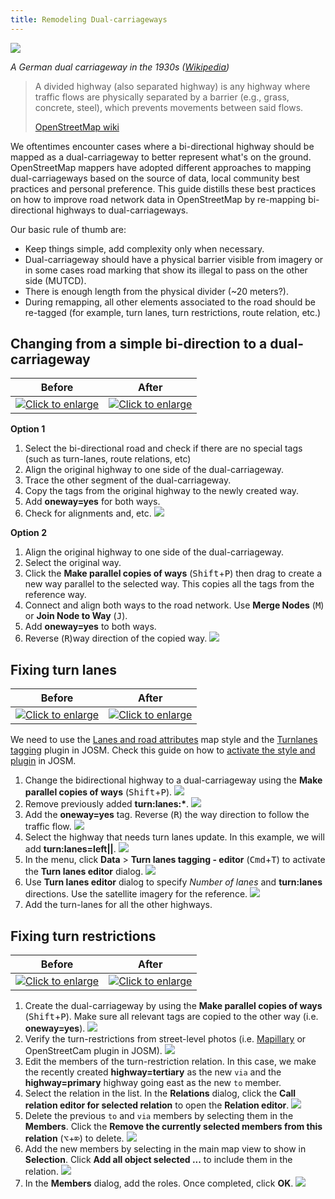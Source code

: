 ```yaml
---
title: Remodeling Dual-carriageways
---
```


![]({{site.baseurl}}/images/dual-carriageway/1200px-German_Autobahn_1936_1939.jpg)

*A German dual carriageway in the 1930s ([Wikipedia](https://upload.wikimedia.org/wikipedia/commons/thumb/b/bc/German_Autobahn_1936_1939.jpg/1200px-German_Autobahn_1936_1939.jpg))*

> A divided highway (also separated highway) is any highway where traffic flows are physically separated by a barrier (e.g., grass, concrete, steel), which prevents movements between said flows.
>
> [OpenStreetMap wiki]( https://wiki.openstreetmap.org/wiki/Editing_Standards_and_Conventions#Divided_highways)

We oftentimes encounter cases where a bi-directional highway should be mapped as a dual-carriageway to better
represent what's on the ground. OpenStreetMap mappers have adopted different approaches to mapping dual-carriageways
based on the source of data, local community best practices and personal preference. This guide distills these best
practices on how to improve road network data in OpenStreetMap by re-mapping bi-directional highways to dual-carriageways.

Our basic rule of thumb are:

*   Keep things simple, add complexity only when necessary.
*   Dual-carriageway should have a physical barrier visible from imagery or in some cases road marking that show its illegal to pass on the other side (MUTCD).
*   There is enough length from the physical divider (~20 meters?).
*   During remapping, all other elements associated to the road should be re-tagged (for example, turn lanes, turn restrictions, route relation, etc.)

## Changing from a simple bi-direction to a dual-carriageway

<!-- https://www.openstreetmap.org/#map=18/37.955426/-121.281075 -->

|Before|After|
|---|---|
|[![][4ae13b0b]][4ae13b0b]|[![][082fb704]][082fb704]|

  [4ae13b0b]: {{site.baseurl}}/images/dual-carriageway/add-a-way-before.png "Click to enlarge"
  [082fb704]: {{site.baseurl}}/images/dual-carriageway/add-a-way-after.png "Click to enlarge"

**Option 1**

1.  Select the bi-directional road and check if there are no special tags (such as turn-lanes, route relations, etc)
2.  Align the original highway to one side of the dual-carriageway.
3.  Trace the other segment of the dual-carriageway.
4.  Copy the tags from the original highway to the newly created way.
5.  Add **oneway=yes** for both ways.
6.  Check for alignments and, etc. ![]({{site.baseurl}}/images/dual-carriageway/simple-add-a-way.gif)

**Option 2**

1.  Align the original highway to one side of the dual-carriageway.
2.  Select the original way.
3.  Click the  **Make parallel copies of ways** (<kbd>Shift</kbd>+<kbd>P</kbd>) then drag to create a new way parallel
to the selected way.  This copies all the tags from the reference way.
4.  Connect and align both ways to the road network. Use **Merge Nodes** (<kbd>M</kbd>) or **Join Node to Way** (<kbd>J</kbd>).
5.  Add **oneway=yes** to both ways.
6.  Reverse (<kbd>R</kbd>)way direction of the copied way. ![]({{site.baseurl}}/images/dual-carriageway/parallel-a-way.gif)

## Fixing turn lanes

<!-- https://www.openstreetmap.org/#map=20/37.83716908954435/-122.30457356404747 -->

|Before|After|
|---|---|
|[![][a907d766]][a907d766]|[![][55088a6b]][55088a6b]|

  [a907d766]: {{site.baseurl}}/images/dual-carriageway/turnlanes-before.png "Click to enlarge"
  [55088a6b]: {{site.baseurl}}/images/dual-carriageway/turnlanes-after.png "Click to enlarge"

We need to use the [Lanes and road attributes](https://josm.openstreetmap.de/wiki/Styles) map style and the [Turnlanes tagging](https://github.com/JOSM/turnlanes-tagging) plugin in JOSM. Check this guide on how to [activate the style and plugin](http://127.0.0.1:4000/mapping/mapping-for-navigation/adding-turn-lanes/#pre-requirements-for-mapping-a-turn-lane-in-josm) in JOSM.

<!-- Should we add instructions for activating paint style and plugin? -->

1.  Change the bidirectional highway to a dual-carriageway using the **Make parallel copies of ways**
(<kbd>Shift</kbd>+<kbd>P</kbd>). ![]({{site.baseurl}}/images/dual-carriageway/turnlanes-make-dual.gif)
2.  Remove previously added **turn:lanes:\***. ![]({{site.baseurl}}/images/dual-carriageway/turnlanes-delete-tags.gif)
3.  Add the **oneway=yes** tag. Reverse (<kbd>R</kbd>) the way direction to follow the traffic flow.
![]({{site.baseurl}}/images/dual-carriageway/turnlanes-oneway.gif)
4.  Select the highway that needs turn lanes update.  In this example, we will add **turn:lanes=left||**.
![]({{site.baseurl}}/images/dual-carriageway/turnlanes-leftpipepipe.png)
5.  In the menu, click **Data** > **Turn lanes tagging - editor** (<kbd>Cmd</kbd>+<kbd>T</kbd>) to activate the
**Turn lanes editor** dialog. ![]({{site.baseurl}}/images/dual-carriageway/turnlanes-editor.gif)
6.  Use **Turn lanes editor** dialog to specify *Number of lanes* and **turn:lanes** directions. Use the satellite imagery
for the reference. ![]({{site.baseurl}}/images/dual-carriageway/turnlanes-addturnlanes.gif)
7.  Add the turn-lanes for all the other highways.

## Fixing turn restrictions
<!-- https://www.openstreetmap.org/edit?editor=remote#map=18/26.06462/-80.25637 -->

|Before|After|
|---|---|
|[![][f132e206]][f132e206]|[![][07d20292]][07d20292]|

  [f132e206]: {{site.baseurl}}/images/dual-carriageway/tr-before.png "Click to enlarge"
  [07d20292]: {{site.baseurl}}/images/dual-carriageway/tr-after.png "Click to enlarge"


1.  Create the dual-carriageway by using the **Make parallel copies of ways** (<kbd>Shift</kbd>+<kbd>P</kbd>).
Make sure all relevant tags are copied to the other way (i.e. **oneway=yes**). ![]({{site.baseurl}}/images/dual-carriageway/tr-make-dual.gif)
2.  Verify the turn-restrictions from street-level photos (i.e. [Mapillary](https://blog.mapillary.com/update/2015/06/25/josm-mapillary.html)
or OpenStreetCam plugin in JOSM). ![]({{site.baseurl}}/images/dual-carriageway/tr-mapillary.gif)
3.  Edit the members of the turn-restriction relation.  In this case, we make the recently created
**highway=tertiary** as the new `via` and the **highway=primary** highway going east as the new `to` member.
4.  Select the relation in the list. In the **Relations** dialog, click the **Call relation editor for selected relation**
to open the **Relation editor**. ![]({{site.baseurl}}/images/dual-carriageway/tr-rel-editor.gif)
5.  Delete the previous `to` and `via` members by selecting them in the **Members**.  Click the
**Remove the currently selected members from this relation** (<kbd>⌥</kbd>+<kbd>⌦</kbd>) to delete. ![]({{site.baseurl}}/images/dual-carriageway/tr-rel-delete-members.gif)
6.  Add the new members by selecting in the main map view to show in **Selection**.
Click **Add all object selected ...** to include them in the relation. ![]({{site.baseurl}}/images/dual-carriageway/tr-rel-add-members.gif)
7.  In the **Members** dialog, add the roles.  Once completed, click **OK**. ![]({{site.baseurl}}/images/dual-carriageway/tr-rel-add-roles.gif)


<!-- WIP

## Fixing route relations

|Before|After|
|---|---|
|![]({{site.baseurl}}/images/dual-carriageway/-before.png)|![]({{site.baseurl}}/images/dual-carriageway/-after.png)|


## Etc
-->
